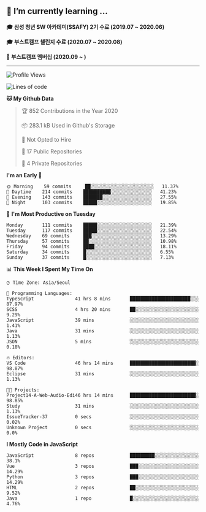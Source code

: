 ## 🌱 I’m currently learning ...

**🎓 삼성 청년 SW 아카데미(SSAFY) 2기 수료 (2019.07 ~ 2020.06)**

**🎓 부스트캠프 챌린지 수료 (2020.07 ~ 2020.08)**

**🏃  부스트캠프 멤버십 (2020.09 ~ )**
 
-----

<!--START_SECTION:waka-->
![Profile Views](http://img.shields.io/badge/Profile%20Views-16-blue)

![Lines of code](https://img.shields.io/badge/From%20Hello%20World%20I%27ve%20Written-34.6%20million%20lines%20of%20code-blue)

**🐱 My Github Data** 

> 🏆 852 Contributions in the Year 2020
 > 
> 📦 283.1 kB Used in Github's Storage 
 > 
> 🚫 Not Opted to Hire
 > 
> 📜 17 Public Repositories 
 > 
> 🔑 4 Private Repositories  

**I'm an Early 🐤** 

```text
🌞 Morning    59 commits     ██░░░░░░░░░░░░░░░░░░░░░░░   11.37% 
🌆 Daytime    214 commits    ██████████░░░░░░░░░░░░░░░   41.23% 
🌃 Evening    143 commits    ███████░░░░░░░░░░░░░░░░░░   27.55% 
🌙 Night      103 commits    █████░░░░░░░░░░░░░░░░░░░░   19.85%

```
📅 **I'm Most Productive on Tuesday** 

```text
Monday       111 commits    █████░░░░░░░░░░░░░░░░░░░░   21.39% 
Tuesday      117 commits    █████░░░░░░░░░░░░░░░░░░░░   22.54% 
Wednesday    69 commits     ███░░░░░░░░░░░░░░░░░░░░░░   13.29% 
Thursday     57 commits     ██░░░░░░░░░░░░░░░░░░░░░░░   10.98% 
Friday       94 commits     ████░░░░░░░░░░░░░░░░░░░░░   18.11% 
Saturday     34 commits     █░░░░░░░░░░░░░░░░░░░░░░░░   6.55% 
Sunday       37 commits     █░░░░░░░░░░░░░░░░░░░░░░░░   7.13%

```


📊 **This Week I Spent My Time On** 

```text
⌚︎ Time Zone: Asia/Seoul

💬 Programming Languages: 
TypeScript               41 hrs 8 mins       ██████████████████████░░░   87.97% 
SCSS                     4 hrs 20 mins       ██░░░░░░░░░░░░░░░░░░░░░░░   9.29% 
JavaScript               39 mins             ░░░░░░░░░░░░░░░░░░░░░░░░░   1.41% 
Java                     31 mins             ░░░░░░░░░░░░░░░░░░░░░░░░░   1.13% 
JSON                     5 mins              ░░░░░░░░░░░░░░░░░░░░░░░░░   0.18%

🔥 Editors: 
VS Code                  46 hrs 14 mins      ████████████████████████░   98.87% 
Eclipse                  31 mins             ░░░░░░░░░░░░░░░░░░░░░░░░░   1.13%

🐱‍💻 Projects: 
Project14-A-Web-Audio-Edi46 hrs 14 mins      ████████████████████████░   98.85% 
Study                    31 mins             ░░░░░░░░░░░░░░░░░░░░░░░░░   1.13% 
IssueTracker-37          0 secs              ░░░░░░░░░░░░░░░░░░░░░░░░░   0.02% 
Unknown Project          0 secs              ░░░░░░░░░░░░░░░░░░░░░░░░░   0.0%

```

**I Mostly Code in JavaScript** 

```text
JavaScript               8 repos             █████████░░░░░░░░░░░░░░░░   38.1% 
Vue                      3 repos             ███░░░░░░░░░░░░░░░░░░░░░░   14.29% 
Python                   3 repos             ███░░░░░░░░░░░░░░░░░░░░░░   14.29% 
HTML                     2 repos             ██░░░░░░░░░░░░░░░░░░░░░░░   9.52% 
Java                     1 repo              █░░░░░░░░░░░░░░░░░░░░░░░░   4.76%

```



<!--END_SECTION:waka-->
